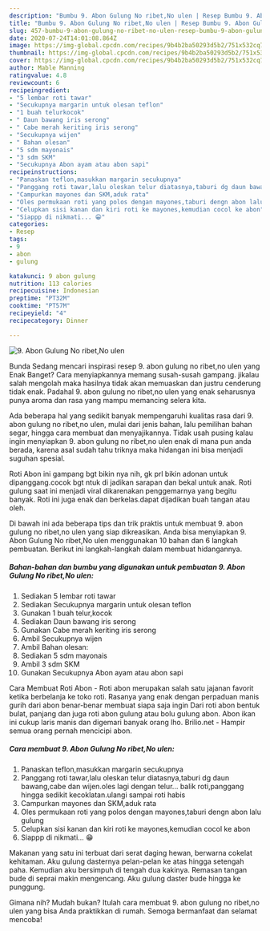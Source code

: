 ```yaml
---
description: "Bumbu 9. Abon Gulung No ribet,No ulen | Resep Bumbu 9. Abon Gulung No ribet,No ulen Yang Mudah Dan Praktis"
title: "Bumbu 9. Abon Gulung No ribet,No ulen | Resep Bumbu 9. Abon Gulung No ribet,No ulen Yang Mudah Dan Praktis"
slug: 457-bumbu-9-abon-gulung-no-ribet-no-ulen-resep-bumbu-9-abon-gulung-no-ribet-no-ulen-yang-mudah-dan-praktis
date: 2020-07-24T14:01:08.864Z
image: https://img-global.cpcdn.com/recipes/9b4b2ba50293d5b2/751x532cq70/9-abon-gulung-no-ribetno-ulen-foto-resep-utama.jpg
thumbnail: https://img-global.cpcdn.com/recipes/9b4b2ba50293d5b2/751x532cq70/9-abon-gulung-no-ribetno-ulen-foto-resep-utama.jpg
cover: https://img-global.cpcdn.com/recipes/9b4b2ba50293d5b2/751x532cq70/9-abon-gulung-no-ribetno-ulen-foto-resep-utama.jpg
author: Mable Manning
ratingvalue: 4.8
reviewcount: 6
recipeingredient:
- "5 lembar roti tawar"
- "Secukupnya margarin untuk olesan teflon"
- "1 buah telurkocok"
- " Daun bawang iris serong"
- " Cabe merah keriting iris serong"
- "Secukupnya wijen"
- " Bahan olesan"
- "5 sdm mayonais"
- "3 sdm SKM"
- "Secukupnya Abon ayam atau abon sapi"
recipeinstructions:
- "Panaskan teflon,masukkan margarin secukupnya"
- "Panggang roti tawar,lalu oleskan telur diatasnya,taburi dg daun bawang,cabe dan wijen.oles lagi dengan telur... balik roti,panggang hingga sedikit kecoklatan.ulangi sampai roti habis"
- "Campurkan mayones dan SKM,aduk rata"
- "Oles permukaan roti yang polos dengan mayones,taburi dengn abon lalu gulung"
- "Celupkan sisi kanan dan kiri roti ke mayones,kemudian cocol ke abon"
- "Siappp di nikmati... 😁"
categories:
- Resep
tags:
- 9
- abon
- gulung

katakunci: 9 abon gulung 
nutrition: 113 calories
recipecuisine: Indonesian
preptime: "PT32M"
cooktime: "PT57M"
recipeyield: "4"
recipecategory: Dinner

---
```



![9. Abon Gulung No ribet,No ulen](https://img-global.cpcdn.com/recipes/9b4b2ba50293d5b2/751x532cq70/9-abon-gulung-no-ribetno-ulen-foto-resep-utama.jpg)

Bunda Sedang mencari inspirasi resep 9. abon gulung no ribet,no ulen yang Enak Banget? Cara menyiapkannya memang susah-susah gampang. jikalau salah mengolah maka hasilnya tidak akan memuaskan dan justru cenderung tidak enak. Padahal 9. abon gulung no ribet,no ulen yang enak seharusnya punya aroma dan rasa yang mampu memancing selera kita.

Ada beberapa hal yang sedikit banyak mempengaruhi kualitas rasa dari 9. abon gulung no ribet,no ulen, mulai dari jenis bahan, lalu pemilihan bahan segar, hingga cara membuat dan menyajikannya. Tidak usah pusing kalau ingin menyiapkan 9. abon gulung no ribet,no ulen enak di mana pun anda berada, karena asal sudah tahu triknya maka hidangan ini bisa menjadi suguhan spesial.

Roti Abon ini gampang bgt bikin nya nih, gk prl bikin adonan untuk dipanggang.cocok bgt ntuk di jadikan sarapan dan bekal untuk anak. Roti gulung saat ini menjadi viral dikarenakan penggemarnya yang begitu banyak. Roti ini juga enak dan berkelas.dapat dijadikan buah tangan atau oleh.


Di bawah ini ada beberapa tips dan trik praktis untuk membuat 9. abon gulung no ribet,no ulen yang siap dikreasikan. Anda bisa menyiapkan 9. Abon Gulung No ribet,No ulen menggunakan 10 bahan dan 6 langkah pembuatan. Berikut ini langkah-langkah dalam membuat hidangannya.

<!--inarticleads1-->

##### Bahan-bahan dan bumbu yang digunakan untuk pembuatan 9. Abon Gulung No ribet,No ulen:

1. Sediakan 5 lembar roti tawar
1. Sediakan Secukupnya margarin untuk olesan teflon
1. Gunakan 1 buah telur,kocok
1. Sediakan  Daun bawang iris serong
1. Gunakan  Cabe merah keriting iris serong
1. Ambil Secukupnya wijen
1. Ambil  Bahan olesan:
1. Sediakan 5 sdm mayonais
1. Ambil 3 sdm SKM
1. Gunakan Secukupnya Abon ayam atau abon sapi


Cara Membuat Roti Abon - Roti abon merupakan salah satu jajanan favorit ketika berbelanja ke toko roti. Rasanya yang enak dengan perpaduan manis gurih dari abon benar-benar membuat siapa saja ingin Dari roti abon bentuk bulat, panjang dan juga roti abon gulung atau bolu gulung abon. Abon ikan ini cukup laris manis dan digemari banyak orang lho. Brilio.net - Hampir semua orang pernah mencicipi abon. 

<!--inarticleads2-->

##### Cara membuat 9. Abon Gulung No ribet,No ulen:

1. Panaskan teflon,masukkan margarin secukupnya
1. Panggang roti tawar,lalu oleskan telur diatasnya,taburi dg daun bawang,cabe dan wijen.oles lagi dengan telur... balik roti,panggang hingga sedikit kecoklatan.ulangi sampai roti habis
1. Campurkan mayones dan SKM,aduk rata
1. Oles permukaan roti yang polos dengan mayones,taburi dengn abon lalu gulung
1. Celupkan sisi kanan dan kiri roti ke mayones,kemudian cocol ke abon
1. Siappp di nikmati... 😁


Makanan yang satu ini terbuat dari serat daging hewan, berwarna cokelat kehitaman. Aku gulung dasternya pelan-pelan ke atas hingga setengah paha. Kemudian aku bersimpuh di tengah dua kakinya. Remasan tangan bude di seprai makin mengencang. Aku gulung daster bude hingga ke punggung. 

Gimana nih? Mudah bukan? Itulah cara membuat 9. abon gulung no ribet,no ulen yang bisa Anda praktikkan di rumah. Semoga bermanfaat dan selamat mencoba!
